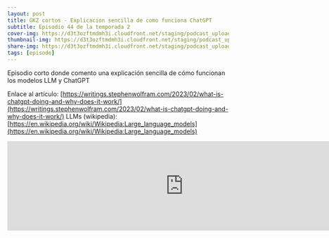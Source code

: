 ```yaml
---
layout: post
title: GKZ cortos - Explicacion sencilla de como funciona ChatGPT
subtitle: Episodio 44 de la temporada 2
cover-img: https://d3t3ozftmdmh3i.cloudfront.net/staging/podcast_uploaded_episode/14743809/14743809-1691156734589-79b8888fa0a73.jpg
thumbnail-img: https://d3t3ozftmdmh3i.cloudfront.net/staging/podcast_uploaded_episode/14743809/14743809-1691156734589-79b8888fa0a73.jpg
share-img: https://d3t3ozftmdmh3i.cloudfront.net/staging/podcast_uploaded_episode/14743809/14743809-1691156734589-79b8888fa0a73.jpg
tags: [episode]
---
```


Episodio corto donde comento una explicación sencilla de cómo funcionan los modelos LLM y ChatGPT

Enlace al artículo: [https://writings.stephenwolfram.com/2023/02/what-is-chatgpt-doing-and-why-does-it-work/](https://writings.stephenwolfram.com/2023/02/what-is-chatgpt-doing-and-why-does-it-work/)
LLMs (wikipedia): [https://en.wikipedia.org/wiki/Wikipedia:Large_language_models](https://en.wikipedia.org/wiki/Wikipedia:Large_language_models)
<iframe src='https://podcasters.spotify.com/pod/show/geekingzone/episodes/GKZ-cortos---Explicacin-sencilla-de-cmo-funciona-ChatGPT-e24phqt' height='204px' width='800px' frameborder='0' scrolling='no'></iframe>